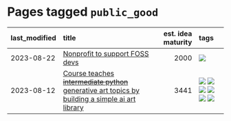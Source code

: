 # Pages tagged `public_good`

|last_modified|title|est. idea maturity|tags
|:---|:---|---:|:---|
|2023-08-22|[Nonprofit to support FOSS devs](../nonprofit_to_support_foss_devs.md)|2000|[![](https://img.shields.io/badge/tag-public_good-6edb5)](../tags/public_good.md)|
|2023-08-12|[Course teaches ~~intermediate python~~ generative art topics by building a simple ai art library](../Course_teaches_basic_python_by_building_a_simple_ai_art_library.md)|3441|[![](https://img.shields.io/badge/tag-curriculum-3b18a)](../tags/curriculum.md) [![](https://img.shields.io/badge/tag-education-957448)](../tags/education.md) [![](https://img.shields.io/badge/tag-from_issue-76bb24)](../tags/from_issue.md) [![](https://img.shields.io/badge/tag-public_good-6edb5)](../tags/public_good.md) [![](https://img.shields.io/badge/tag-publication-12f6d5)](../tags/publication.md) [![](https://img.shields.io/badge/tag-wip-35b163)](../tags/wip.md)|